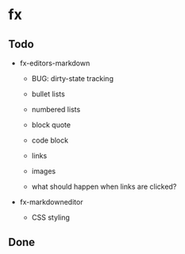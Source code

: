 # fx

## Todo

- fx-editors-markdown

    - BUG: dirty-state tracking

    - bullet lists
    
    - numbered lists
    
    - block quote
    
    - code block
    
    - links
    
    - images
    
    - what should happen when links are clicked?

- fx-markdowneditor

    - CSS styling

## Done

